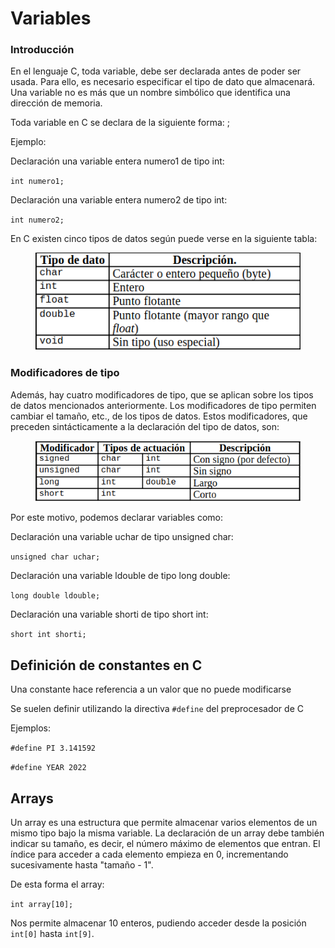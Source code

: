 # Variables

### Introducción

En el lenguaje C, toda variable, debe ser declarada antes de poder ser usada. Para ello, es necesario especificar el tipo de dato que almacenará. Una variable no es más que un nombre simbólico que identifica una dirección de memoria.

Toda variable en C se declara de la siguiente forma: ;

Ejemplo:

Declaración una variable entera numero1 de tipo int:

`int numero1;`

Declaración una variable entera numero2 de tipo int:

`int numero2;`

En C existen cinco tipos de datos según puede verse en la siguiente tabla:

<figure><img src="../../../.gitbook/assets/image (10) (1).png" alt=""><figcaption></figcaption></figure>

### Modificadores de tipo

Además, hay cuatro modificadores de tipo, que se aplican sobre los tipos de datos mencionados anteriormente. Los modificadores de tipo permiten cambiar el tamaño, etc., de los tipos de datos. Estos modificadores, que preceden sintácticamente a la declaración del tipo de datos, son:

<figure><img src="../../../.gitbook/assets/image (4) (1).png" alt=""><figcaption></figcaption></figure>

Por este motivo, podemos declarar variables como:

Declaración una variable uchar de tipo unsigned char:

`unsigned char uchar;`

Declaración una variable ldouble de tipo long double:

`long double ldouble;`

Declaración una variable shorti de tipo short int:

`short int shorti;`

## Definición de constantes en C

Una constante hace referencia a un valor que no puede modificarse

Se suelen definir utilizando la directiva `#define` del preprocesador de C

Ejemplos:

`#define PI 3.141592`

`#define YEAR 2022`

## Arrays

Un array es una estructura que permite almacenar varios elementos de un mismo tipo bajo la misma variable. La declaración de un array debe también indicar su tamaño, es decir, el número máximo de elementos que entran. El índice para acceder a cada elemento empieza en 0, incrementando sucesivamente hasta "tamaño - 1".

De esta forma el array:

`int array[10];`

Nos permite almacenar 10 enteros, pudiendo acceder desde la posición `int[0]` hasta `int[9]`.

